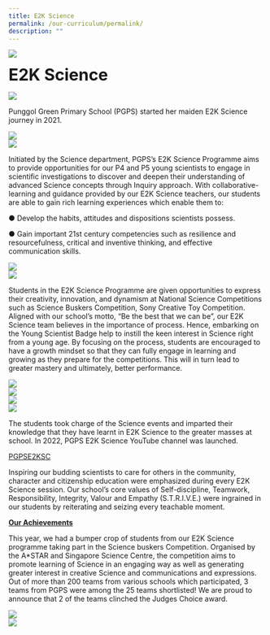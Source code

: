 ```yaml
---
title: E2K Science
permalink: /our-curriculum/permalink/
description: ""
---
```

![](/images/sub-banner.jpg)

**<font size=6>E2K Science</font>**

![](/images/Our%20Curriculum/E2K%20Photo/E2K_Logo.jpg)

Punggol Green Primary School (PGPS) started her maiden E2K Science journey in 2021.

![](/images/Our%20Curriculum/E2K%20Photo/E2K_01.jpg)
<br>
![](/images/Our%20Curriculum/E2K%20Photo/E2K_02.jpg)

 
Initiated by the Science department, PGPS’s E2K Science Programme aims to provide opportunities for our P4 and P5 young scientists to engage in scientific investigations to discover and deepen their understanding of advanced Science concepts through Inquiry approach. With collaborative-learning and guidance provided by our E2K Science teachers, our students are able to gain rich learning experiences which enable them to:  

● Develop the habits, attitudes and dispositions scientists possess.

● Gain important 21st century competencies such as resilience and resourcefulness, critical and inventive thinking, and effective communication skills.
			
 ![](/images/Our%20Curriculum/E2K%20Photo/E2K_03.jpg)
<br>
 ![](/images/Our%20Curriculum/E2K%20Photo/E2K_04.jpg)
	
Students in the E2K Science Programme are given opportunities to express their creativity, innovation, and dynamism at National Science Competitions such as Science Buskers Competition, Sony Creative Toy Competition.  Aligned with our school’s motto, “Be the best that we can be”, our E2K Science team believes in the importance of process. Hence, embarking on the Young Scientist Badge help to instill the keen interest in Science right from a young age. By focusing on the process, students are encouraged to have a growth mindset so that they can fully engage in learning and growing as they prepare for the competitions. This will in turn lead to greater mastery and ultimately, better performance.
			
![](/images/Our%20Curriculum/E2K%20Photo/E2K_05.jpg)
	<br>
![](/images/Our%20Curriculum/E2K%20Photo/E2K_06.jpg)
	<br>
![](/images/Our%20Curriculum/E2K%20Photo/E2K_07.jpg)
	<br>
![](/images/Our%20Curriculum/E2K%20Photo/E2K_08.jpg)
	

The students took charge of the Science events and imparted their knowledge that they have learnt in E2K Science to the greater masses at school. In 2022, PGPS E2K Science YouTube channel was launched.

[PGPSE2KSC](https://www.youtube.com/channel/UCd5MBo0wkVcbB6Mn-ewtlDg/videos)

Inspiring our budding scientists to care for others in the community, character and citizenship education were emphasized during every E2K Science session. Our school’s core values of Self-discipline, Teamwork, Responsibility, Integrity, Valour and Empathy (S.T.R.I.V.E.) were ingrained in our students by reiterating and seizing every teachable moment.

**<u>Our Achievements</u>**

This year, we had a bumper crop of students from our E2K Science programme taking part in the Science buskers Competition. Organised by the A\*STAR and Singapore Science Centre, the competition aims to promote learning of Science in an engaging way as well as generating greater interest in creative Science and communications and expressions. Out of more than 200 teams from various schools which participated, 3 teams from PGPS were among the 25 teams shortlisted! We are proud to announce that 2 of the teams clinched the Judges Choice award.

 ![](/images/Our%20Curriculum/E2K%20Photo/E2K_09.jpg)
	<br>
 ![](/images/Our%20Curriculum/E2K%20Photo/E2K_10.jpg)
	
